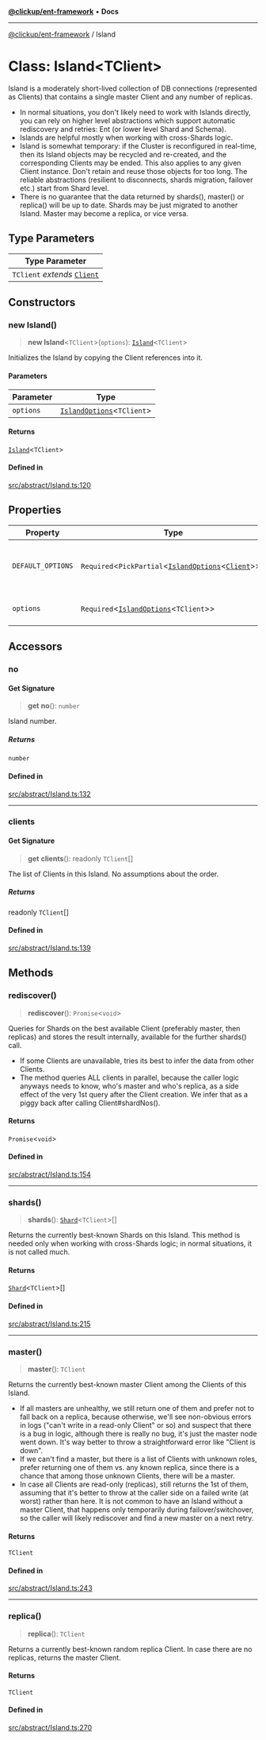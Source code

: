 [**@clickup/ent-framework**](../README.md) • **Docs**

***

[@clickup/ent-framework](../globals.md) / Island

# Class: Island\<TClient\>

Island is a moderately short-lived collection of DB connections (represented
as Clients) that contains a single master Client and any number of replicas.

- In normal situations, you don't likely need to work with Islands directly,
  you can rely on higher level abstractions which support automatic
  rediscovery and retries: Ent (or lower level Shard and Schema).
- Islands are helpful mostly when working with cross-Shards logic.
- Island is somewhat temporary: if the Cluster is reconfigured in real-time,
  then its Island objects may be recycled and re-created, and the
  corresponding Clients may be ended. This also applies to any given Client
  instance. Don't retain and reuse those objects for too long. The reliable
  abstractions (resilient to disconnects, shards migration, failover etc.)
  start from Shard level.
- There is no guarantee that the data returned by shards(), master() or
  replica() will be up to date. Shards may be just migrated to another
  Island. Master may become a replica, or vice versa.

## Type Parameters

| Type Parameter |
| ------ |
| `TClient` *extends* [`Client`](Client.md) |

## Constructors

### new Island()

> **new Island**\<`TClient`\>(`options`): [`Island`](Island.md)\<`TClient`\>

Initializes the Island by copying the Client references into it.

#### Parameters

| Parameter | Type |
| ------ | ------ |
| `options` | [`IslandOptions`](../interfaces/IslandOptions.md)\<`TClient`\> |

#### Returns

[`Island`](Island.md)\<`TClient`\>

#### Defined in

[src/abstract/Island.ts:120](https://github.com/clickup/ent-framework/blob/master/src/abstract/Island.ts#L120)

## Properties

| Property | Type | Description |
| ------ | ------ | ------ |
| `DEFAULT_OPTIONS` | `Required`\<`PickPartial`\<[`IslandOptions`](../interfaces/IslandOptions.md)\<[`Client`](Client.md)\>\>\> | Default values for the constructor options. |
| `options` | `Required`\<[`IslandOptions`](../interfaces/IslandOptions.md)\<`TClient`\>\> | Island configuration options. |

## Accessors

### no

#### Get Signature

> **get** **no**(): `number`

Island number.

##### Returns

`number`

#### Defined in

[src/abstract/Island.ts:132](https://github.com/clickup/ent-framework/blob/master/src/abstract/Island.ts#L132)

***

### clients

#### Get Signature

> **get** **clients**(): readonly `TClient`[]

The list of Clients in this Island. No assumptions about the order.

##### Returns

readonly `TClient`[]

#### Defined in

[src/abstract/Island.ts:139](https://github.com/clickup/ent-framework/blob/master/src/abstract/Island.ts#L139)

## Methods

### rediscover()

> **rediscover**(): `Promise`\<`void`\>

Queries for Shards on the best available Client (preferably master, then
replicas) and stores the result internally, available for the further
shards() call.
- If some Clients are unavailable, tries its best to infer the data from
  other Clients.
- The method queries ALL clients in parallel, because the caller logic
  anyways needs to know, who's master and who's replica, as a side effect
  of the very 1st query after the Client creation. We infer that as a piggy
  back after calling Client#shardNos().

#### Returns

`Promise`\<`void`\>

#### Defined in

[src/abstract/Island.ts:154](https://github.com/clickup/ent-framework/blob/master/src/abstract/Island.ts#L154)

***

### shards()

> **shards**(): [`Shard`](Shard.md)\<`TClient`\>[]

Returns the currently best-known Shards on this Island. This method is
needed only when working with cross-Shards logic; in normal situations, it
is not called much.

#### Returns

[`Shard`](Shard.md)\<`TClient`\>[]

#### Defined in

[src/abstract/Island.ts:215](https://github.com/clickup/ent-framework/blob/master/src/abstract/Island.ts#L215)

***

### master()

> **master**(): `TClient`

Returns the currently best-known master Client among the Clients of this
Island.

- If all masters are unhealthy, we still return one of them and prefer not
  to fall back on a replica, because otherwise, we'll see non-obvious
  errors in logs ("can't write in a read-only Client" or so) and suspect
  that there is a bug in logic, although there is really no bug, it's just
  the master node went down. It's way better to throw a straightforward
  error like "Client is down".
- If we can't find a master, but there is a list of Clients with unknown
  roles, prefer returning one of them vs. any known replica, since there is
  a chance that among those unknown Clients, there will be a master.
- In case all Clients are read-only (replicas), still returns the 1st of
  them, assuming that it's better to throw at the caller side on a failed
  write (at worst) rather than here. It is not common to have an Island
  without a master Client, that happens only temporarily during
  failover/switchover, so the caller will likely rediscover and find a new
  master on a next retry.

#### Returns

`TClient`

#### Defined in

[src/abstract/Island.ts:243](https://github.com/clickup/ent-framework/blob/master/src/abstract/Island.ts#L243)

***

### replica()

> **replica**(): `TClient`

Returns a currently best-known random replica Client. In case there are no
replicas, returns the master Client.

#### Returns

`TClient`

#### Defined in

[src/abstract/Island.ts:270](https://github.com/clickup/ent-framework/blob/master/src/abstract/Island.ts#L270)
